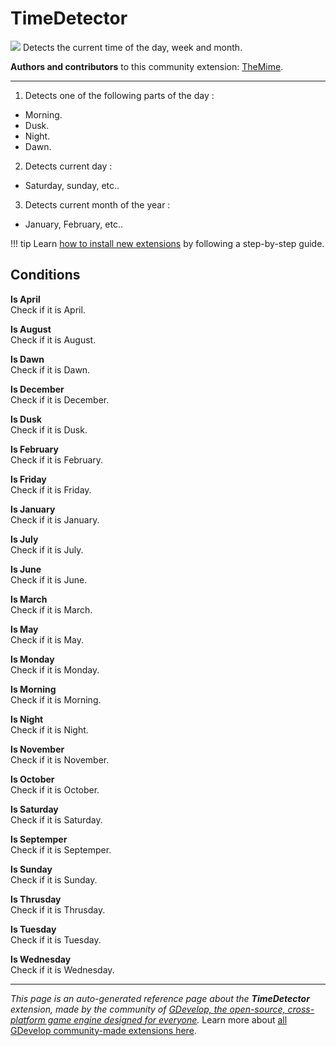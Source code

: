 # TimeDetector

<img src="https://resources.gdevelop-app.com/assets/Icons/Glyphster Pack/Master/SVG/Space/Space_sun_star.svg" class="extension-icon"></img>
Detects the current time of the day, week and month.

**Authors and contributors** to this community extension: [TheMime](https://gd.games/TheMime).

---

1. Detects one of the following parts of the day : 


- Morning.
- Dusk.
- Night.
- Dawn.

2. Detects current day : 


- Saturday, sunday, etc..

3. Detects current month of the year : 


- January, February, etc..

!!! tip
    Learn [how to install new extensions](/gdevelop5/extensions/search) by following a step-by-step guide.

## Conditions

**Is April**  
Check if it is April.

**Is August**  
Check if it is August.

**Is Dawn**  
Check if it is Dawn.

**Is December**  
Check if it is December.

**Is Dusk**  
Check if it is Dusk.

**Is February**  
Check if it is February.

**Is Friday**  
Check if it is Friday.

**Is January**  
Check if it is January.

**Is July**  
Check if it is July.

**Is June**  
Check if it is June.

**Is March**  
Check if it is March.

**Is May**  
Check if it is May.

**Is Monday**  
Check if it is Monday.

**Is Morning**  
Check if it is Morning.

**Is Night**  
Check if it is Night.

**Is November**  
Check if it is November.

**Is October**  
Check if it is October.

**Is Saturday**  
Check if it is Saturday.

**Is Septemper**  
Check if it is Septemper.

**Is Sunday**  
Check if it is Sunday.

**Is Thrusday**  
Check if it is Thrusday.

**Is Tuesday**  
Check if it is Tuesday.

**Is Wednesday**  
Check if it is Wednesday.



---

*This page is an auto-generated reference page about the **TimeDetector** extension, made by the community of [GDevelop, the open-source, cross-platform game engine designed for everyone](https://gdevelop.io/).* Learn more about [all GDevelop community-made extensions here](/gdevelop5/extensions).